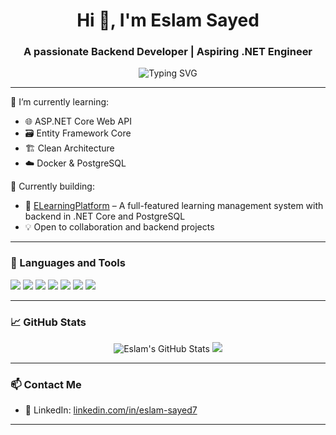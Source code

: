 <h1 align="center">Hi 👋, I'm Eslam Sayed</h1>
<h3 align="center">A passionate Backend Developer | Aspiring .NET Engineer</h3>

<p align="center">
  <img src="https://readme-typing-svg.demolab.com?font=Fira+Code&size=22&pause=1000&center=true&vCenter=true&width=435&lines=Welcome+to+my+GitHub!;I+love+clean+architecture+%26+design;Let's+build+cool+things+with+.NET" alt="Typing SVG" />
</p>

---

🌱 I’m currently learning:  
- 🌐 ASP.NET Core Web API  
- 🗃️ Entity Framework Core  
- 🏗️ Clean Architecture  
- ☁️ Docker & PostgreSQL  

💼 Currently building:  
- 🔧 [ELearningPlatform](https://github.com/Eslam-Sayed7/ELearningPlatform) – A full-featured learning management system with backend in .NET Core and PostgreSQL  
- 💡 Open to collaboration and backend projects  

---

### 🧰 Languages and Tools

<p align="left">
  <img src="https://img.shields.io/badge/C%23-239120?style=for-the-badge&logo=c-sharp&logoColor=white"/>
  <img src="https://img.shields.io/badge/.NET-512BD4?style=for-the-badge&logo=dotnet&logoColor=white"/>
  <img src="https://img.shields.io/badge/SQL Server-CC2927?style=for-the-badge&logo=microsoftsqlserver&logoColor=white"/>
  <img src="https://img.shields.io/badge/PostgreSQL-4169E1?style=for-the-badge&logo=postgresql&logoColor=white"/>
  <img src="https://img.shields.io/badge/Git-F05032?style=for-the-badge&logo=git&logoColor=white"/>
  <img src="https://img.shields.io/badge/GitHub-181717?style=for-the-badge&logo=github&logoColor=white"/>
  <img src="https://img.shields.io/badge/Docker-2496ED?style=for-the-badge&logo=docker&logoColor=white"/>
</p>

---

### 📈 GitHub Stats

<p align="center">
  <img src="https://github-readme-stats.vercel.app/api?username=Eslam-Sayed7&show_icons=true&theme=tokyonight" alt="Eslam's GitHub Stats"/>
  <img src="https://github-readme-stats.vercel.app/api/top-langs/?username=Eslam-Sayed7&layout=compact&theme=tokyonight"/>
</p>

---

### 📫 Contact Me

- 💼 LinkedIn: [linkedin.com/in/eslam-sayed7](https://www.linkedin.com/in/eslam-sayed7)

---

